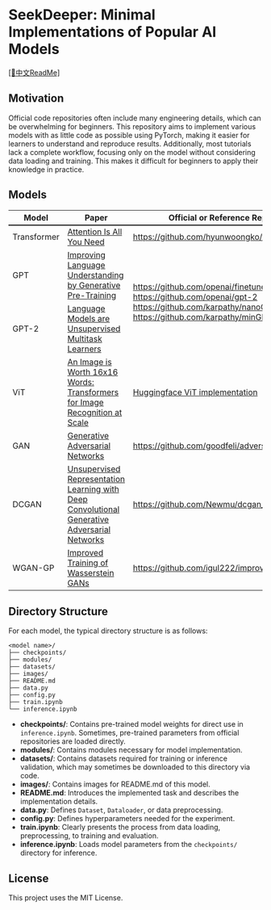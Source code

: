 # SeekDeeper: Minimal Implementations of Popular AI Models
[\[📖中文ReadMe\]](./README_zh.md)

## Motivation
Official code repositories often include many engineering details, which can be overwhelming for beginners. This repository aims to implement various models with as little code as possible using PyTorch, making it easier for learners to understand and reproduce results. Additionally, most tutorials lack a complete workflow, focusing only on the model without considering data loading and training. This makes it difficult for beginners to apply their knowledge in practice.

## Models
<table>
  <thead>
    <tr style="font-weight: bold; border-bottom: 2px solid">
      <th>Model</th>
      <th>Paper</th>
      <th>Official or Reference Repository</th>
    </tr>
  </thead>
  <tbody>
    <tr>
      <td>Transformer</td>
      <td><a href="https://arxiv.org/abs/1706.03762">Attention Is All You Need</a></td>
      <td><a href="https://github.com/hyunwoongko/transformer">https://github.com/hyunwoongko/transformer</a></td>
    </tr>
    <tr>
      <td>GPT</td>
      <td><a href="https://cdn.openai.com/research-covers/language-unsupervised/language_understanding_paper.pdf">Improving Language Understanding by Generative Pre-Training</a></td>
      <td rowspan=2><a href="https://github.com/openai/finetune-transformer-lm">https://github.com/openai/finetune-transformer-lm</a></br><a href="https://github.com/openai/gpt-2">https://github.com/openai/gpt-2</a></br><a href="https://github.com/karpathy/nanoGPT">https://github.com/karpathy/nanoGPT</a></br><a href="https://github.com/karpathy/minGPT">https://github.com/karpathy/minGPT</a></td>
    </tr>
    <tr>
      <td>GPT-2</td>
      <td><a href="https://cdn.openai.com/research-covers/language_models_are_unsupervised_multitask_learners.pdf">Language Models are Unsupervised Multitask Learners</a></td>
    </tr>
    <tr>
      <td>ViT</td>
      <td><a href="https://arxiv.org/pdf/2010.11929">An Image is Worth 16x16 Words: Transformers for Image Recognition at Scale</a></td>
      <td><a href="https://github.com/huggingface/transformers/blob/main/src/transformers/models/vit/modeling_vit.py">Huggingface ViT implementation</a></td>
    </tr>
    <tr>
      <td>GAN</td>
      <td><a href="https://arxiv.org/abs/1406.2661">Generative Adversarial Networks</a></td>
      <td><a href="https://github.com/goodfeli/adversarial">https://github.com/goodfeli/adversarial</a></td>
    </tr>
    <tr>
      <td>DCGAN</td>
      <td><a href="https://arxiv.org/pdf/1511.06434">Unsupervised Representation Learning with Deep Convolutional Generative Adversarial Networks</a></td>
      <td><a href="https://github.com/Newmu/dcgan_code">https://github.com/Newmu/dcgan_code</a></td>
    </tr>
    <tr>
      <td>WGAN-GP</td>
      <td><a href="https://arxiv.org/pdf/1704.00028">Improved Training of Wasserstein GANs</a></td>
      <td><a href="https://github.com/igul222/improved_wgan_training">https://github.com/igul222/improved_wgan_training</a></td>
    </tr>
  </tbody>
</table>


## Directory Structure

For each model, the typical directory structure is as follows:

```
<model name>/
├── checkpoints/
├── modules/
├── datasets/
├── images/
├── README.md
├── data.py
├── config.py
├── train.ipynb
└── inference.ipynb
```

- **checkpoints/**: Contains pre-trained model weights for direct use in `inference.ipynb`. Sometimes, pre-trained parameters from official repositories are loaded directly.
- **modules/**: Contains modules necessary for model implementation.
- **datasets/**: Contains datasets required for training or inference validation, which may sometimes be downloaded to this directory via code.
- **images/**: Contains images for README.md of this model.
- **README.md**: Introduces the implemented task and describes the implementation details.
- **data.py**: Defines `Dataset`, `Dataloader`, or data preprocessing.
- **config.py**: Defines hyperparameters needed for the experiment.
- **train.ipynb**: Clearly presents the process from data loading, preprocessing, to training and evaluation.
- **inference.ipynb**: Loads model parameters from the `checkpoints/` directory for inference.

## License

This project uses the MIT License.
